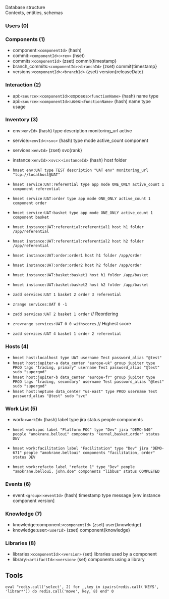 Database structure    
Contexts, entities, schemas  

### Users (0)

### Components (1)
- component:`<componentId>` (hash)
- commit:`<componentId>`:`<rev>` (hset)
- commits:`<componentId>` (zset) commit{timestamp}
- branch_commits:`<componentId>`:`<branchId>` (zset) commit{timestamp}
- versions:`<componentId>`:`<branchId>` (zset) version{releaseDate}

### Interaction (2)
- api:`<source>`:`<componentId>`:exposes:`<functionName>` (hash) name type
- api:`<source>`:`<componentId>`:uses:`<functionName>` (hash) name type usage

### Inventory (3)
- env:`<envId>` (hash) type description monitoring_url active
- service:`<envId>`:`<svc>` (hash) type mode active_count component
- services:`<envId>` (zset) svc{rank}
- instance:`<envId>`:`<svc>`:`<instanceId>` (hash) host folder


- `hmset env:UAT type TEST description "UAT env" monitoring_url "tcp://localhost@UAT"`
- `hmset service:UAT:referential type app mode ONE_ONLY active_count 1 component referential`
- `hmset service:UAT:order type app mode ONE_ONLY active_count 1 component order`
- `hmset service:UAT:basket type app mode ONE_ONLY active_count 1 component basket`

- `hmset instance:UAT:referential:referential1 host h1 folder /app/referential`
- `hmset instance:UAT:referential:referential2 host h2 folder /app/referential`
- `hmset instance:UAT:order:order1 host h1 folder /app/order`
- `hmset instance:UAT:order:order2 host h2 folder /app/order`
- `hmset instance:UAT:basket:basket1 host h1 folder /app/basket`
- `hmset instance:UAT:basket:basket2 host h2 folder /app/basket`

- `zadd services:UAT 1 basket 2 order 3 referential` 
- `zrange services:UAT 0 -1`
- `zadd services:UAT 2 basket 1 order` // Reordering
- `zrevrange services:UAT 0 0 withscores` // Highest score

- `zadd services:UAT 4 basket 1 order 2 referential` 

### Hosts (4)
- `hmset host:localhost type UAT username Test password_alias "@test"`
- `hmset host:jupiter-a data_center "europe-uk" group jupiter type PROD tags "trading, primary" username Test password_alias "@test" sudo "supergod"`
- `hmset host:jupiter-b data_center "europe-fr" group jupiter type PROD tags "trading, secondary" username Test password_alias "@test" sudo "supergod"`
- `hmset host:neptune data_center "us-east" type PROD username Test password_alias "@test" sudo "svc"`

### Work List (5)
- work:`<workId>` (hash) label type jira status people components


- `hmset work:poc label "Platform POC" type "Dev" jira "DEMO-540" people "amokrane.belloui" components "kernel,basket,order" status DEV`
- `hmset work:facilitation label "Facilitation" type "Dev" jira "DEMO-671" people "amokrane.belloui" components "facilitation, order" status DEV`
- `hmset work:refacto label "refacto 1" type "Dev" people "amokrane.belloui, john.doe" components "libbus" status COMPLETED`

### Events (6)
- event:`<group>`:`<eventId>` (hash) timestamp type message \[env instance component version\]

### Knowledge (7)
- knowledge:component:`<componentId>` (zset) user{knowledge}
- knowledge:user:`<userId>` (zset) component{knowledge}

### Libraries (8) 
 - libraries:`<componentId>`:`<version>` (set) libraries used by a component
 - library:`<artifactId>`:`<version>` (set) components using a library

## Tools

`eval "redis.call('select', 2) for _,key in ipairs(redis.call('KEYS', 'librar*')) do redis.call('move', key, 8) end" 0`
